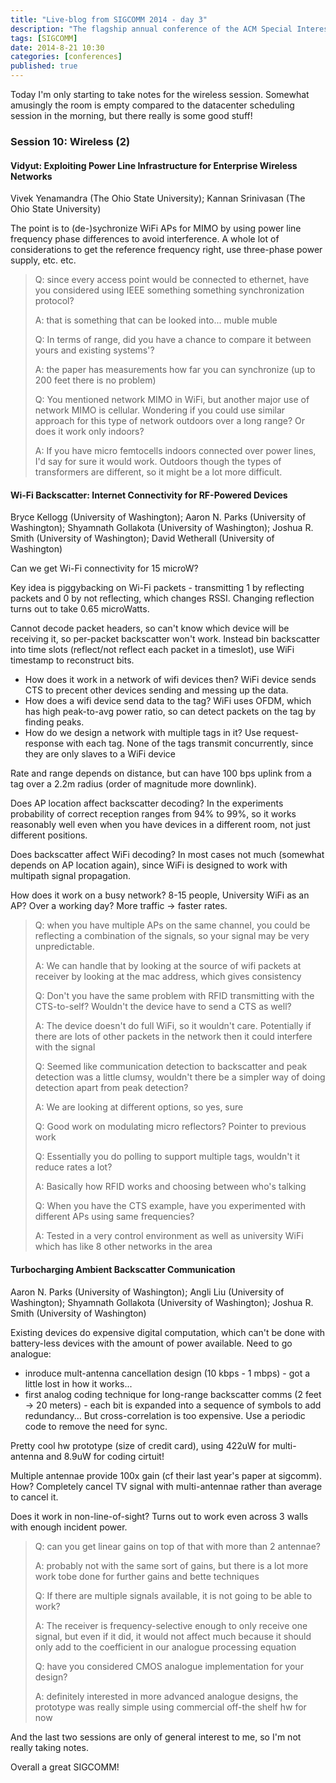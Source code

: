 ```yaml
---
title: "Live-blog from SIGCOMM 2014 - day 3"
description: "The flagship annual conference of the ACM Special Interest Group on Data Communication (SIGCOMM) on the applications, technologies, architectures, and protocols for computer communication"
tags: [SIGCOMM]
date: 2014-8-21 10:30
categories: [conferences]
published: true
---
```


Today I'm only starting to take notes for the wireless session. Somewhat amusingly the room is empty compared to the datacenter scheduling session in the morning, but there really is some good stuff!

### Session 10: Wireless (2)

#### Vidyut: Exploiting Power Line Infrastructure for Enterprise Wireless Networks
Vivek Yenamandra (The Ohio State University); Kannan Srinivasan (The Ohio State University)

The point is to (de-)sychronize WiFi APs for MIMO by using power line frequency phase differences to avoid interference. A whole lot of considerations to get the reference frequency right, use three-phase power supply, etc. etc.

> Q: since every access point would be connected to ethernet, have you considered using IEEE something something synchronization protocol?
> 
> A: that is something that can be looked into... muble muble
> 
> Q: In terms of range, did you have a chance to compare it between yours and existing systems'?
> 
> A: the paper has measurements how far you can synchronize (up to 200 feet there is no problem)
> 
> Q: You mentioned network MIMO in WiFi, but another major use of network MIMO is cellular. Wondering if you could use similar approach for this type of network outdoors over a long range? Or does it work only indoors?
> 
> A: If you have micro femtocells indoors connected over power lines, I'd say for sure it would work. Outdoors though the types of transformers are different, so it might be a lot more difficult.


#### Wi-Fi Backscatter: Internet Connectivity for RF-Powered Devices
Bryce Kellogg (University of Washington); Aaron N. Parks (University of Washington); Shyamnath Gollakota (University of Washington); Joshua R. Smith (University of Washington); David Wetherall (University of Washington)

Can we get Wi-Fi connectivity for 15 microW?

Key idea is piggybacking on Wi-Fi packets - transmitting 1 by reflecting packets and 0 by not reflecting, which changes RSSI. Changing reflection turns out to take 0.65 microWatts.

Cannot decode packet headers, so can't know which device will be receiving it, so per-packet backscatter won't work. Instead bin backscatter into time slots (reflect/not reflect each packet in a timeslot), use WiFi timestamp to reconstruct bits. 

- How does it work in a network of wifi devices then? WiFi device sends CTS to precent other devices sending and messing up the data.
- How does a wifi device send data to the tag? WiFi uses OFDM, which has high peak-to-avg power ratio, so can detect packets on the tag by finding peaks.
- How do we design a network with multiple tags in it? Use request-response with each tag. None of the tags transmit concurrently, since they are only slaves to a WiFi device

Rate and range depends on distance, but can have 100 bps uplink from a tag over a 2.2m radius (order of magnitude more downlink).

Does AP location affect backscatter decoding? In the experiments probability of correct reception ranges from 94% to 99%, so it works reasonably well even when you have devices in a different room, not just different positions.

Does backscatter affect WiFi decoding? In most cases not much (somewhat depends on AP location again), since WiFi is designed to work with multipath signal propagation.

How does it work on a busy network? 8-15 people, University WiFi as an AP? Over a working day? More traffic -> faster rates. 

> Q: when you have multiple APs on the same channel, you could be reflecting a combination of the signals, so your signal may be very unpredictable.
>
> A: We can handle that by looking at the source of wifi packets at receiver by looking at the mac address, which gives consistency
>
> Q: Don't you have the same problem with RFID transmitting with the CTS-to-self? Wouldn't the device have to send a CTS as well?
>
> A: The device doesn't do full WiFi, so it wouldn't care. Potentially if there are lots of other packets in the network then it could interfere with the signal
>
> Q: Seemed like communication detection to backscatter and peak detection was a little clumsy, wouldn't there be a simpler way of doing detection apart from peak detection?
>
> A: We are looking at different options, so yes, sure
>
> Q: Good work on modulating micro reflectors? Pointer to previous work
>
> Q: Essentially you do polling to support multiple tags, wouldn't it reduce rates a lot?
>
> A: Basically how RFID works and choosing between who's talking
>
> Q: When you have the CTS example, have you experimented with different APs using same frequencies?
>
> A: Tested in a very control environment as well as university WiFi which has like 8 other networks in the area
>

#### Turbocharging Ambient Backscatter Communication
Aaron N. Parks (University of Washington); Angli Liu (University of Washington); Shyamnath Gollakota (University of Washington); Joshua R. Smith (University of Washington)

Existing devices do expensive digital computation, which can't be done with battery-less devices with the amount of power available. Need to go analogue:
- inroduce mult-antenna cancellation design  (10 kbps - 1 mbps) - got a little lost in how it works...
- first analog coding technique for long-range backscatter comms (2 feet -> 20 meters) - each bit is expanded into a sequence of symbols to add redundancy... But cross-correlation is too expensive. Use a periodic code to remove the need for sync.

Pretty cool hw prototype (size of credit card), using 422uW for multi-antenna and 8.9uW for coding cirtuit!

Multiple antennae provide 100x gain (cf their last year's paper at sigcomm). How? Completely cancel TV signal with multi-antennae rather than average to cancel it.

Does it work in non-line-of-sight? Turns out to work even across 3 walls with enough incident power.

> Q: can you get linear gains on top of that with more than 2 antennae?
>
> A: probably not with the same sort of gains, but there is a lot more work tobe done for further gains and bette techniques
>
> Q: If there are multiple signals available, it is not going to be able to work?
>
> A: The receiver is frequency-selective enough to only receive one signal, but even if it did, it would not affect much because it should only add to the coefficient in our analogue processing equation
>
> Q: have you considered CMOS analogue implementation for your design?
>
> A: definitely interested in more advanced analogue designs, the prototype was really simple using commercial off-the shelf hw for now
>

And the last two sessions are only of general interest to me, so I'm not really taking notes.

Overall a great SIGCOMM!